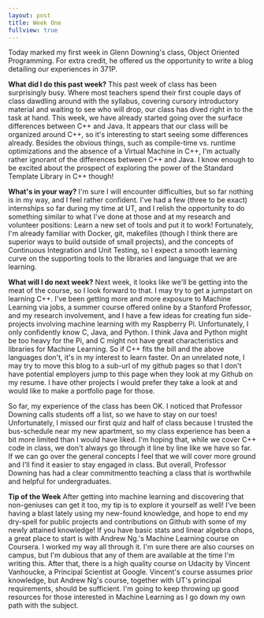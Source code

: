 ```yaml
---
layout: post
title: Week One
fullview: true
---
```

Today marked my first week in Glenn Downing's class, Object Oriented Programming. For extra credit, he offered us the opportunity to write a blog detailing our experiences in 371P. 

**What did I do this past week?**
This past week of class has been surprisingly busy. Where most teachers spend their first couple days of class dawdling around with the syllabus, covering cursory introductory material and waiting to see who will drop, our class has dived right in to the task at hand. This week, we have already started going over the surface differences between C++ and Java. It appears that our class will be organized around C++, so it's interesting to start seeing some differences already. Besides the obvious things, such as compile-time vs. runtime optimizations and the absence of a Virtual Machine in C++, I'm actually rather ignorant of the differences between C++ and Java. I know enough to be excited about the prospect of exploring the power of the Standard Template Library in C++ though!

**What's in your way?**
I'm sure I will encounter difficulties, but so far nothing is in my way, and I feel rather confident. I've had a few (three to be exact) internships so far during my time at UT, and I relish the opportunity to do something similar to what I've done at those and at my research and volunteer positions: Learn a new set of tools and put it to work! Fortunately, I'm already familiar with Docker, git, makefiles (though I think there are superior ways to build outside of small projects), and the concepts of Continuous Integration and Unit Testing, so I expect a smooth learning curve on the supporting tools to the libraries and language that we are learning. 

**What will I do next week?**
Next week, it looks like we'll be getting into the meat of the course, so I look forward to that. I may try to get a jumpstart on learning C++. I've been getting more and more exposure to Machine Learning via jobs, a summer course offered online by a Stanford Professor, and my research involvement, and I have a few ideas for creating fun side-projects involving machine learning with my Raspberry Pi. Unfortunately, I only confidently know C, Java, and Python. I think Java and Python might be too heavy for the Pi, and C might not have great characteristics and libraries for Machine Learning. So if C++ fits the bill and the above languages don't, it's in my interest to learn faster. On an unrelated note, I may try to move this blog to a sub-url of my github pages so that I don't have potential employers jump to this page when they look at my Github on my resume. I have other projects I would prefer they take a look at and would like to make a portfolio page for those.

So far, my experience of the class has been OK. I noticed that Professor Downing calls students off a list, so we have to stay on our toes! Unfortunately, I missed our first quiz and half of class because I trusted the bus-schedule near my new apartment, so my class experience has been a bit more limited than I would have liked. I'm hoping that, while we cover C++ code in class, we don't always go through it line by line like we have so far. If we can go over the general concepts I feel that we will cover more ground and I'll find it easier to stay engaged in class. But overall, Professor Downing has had a clear commitmentto teaching a class that is worthwhile and helpful for undergraduates.

**Tip of the Week**
After getting into machine learning and discovering that non-geniuses can get it too, my tip is to explore it yourself as well! I've been having a blast lately using my new-found knowledge, and hope to end my dry-spell for public projects and contributions on Github with some of my newly attained knowledge! If you have basic stats and linear algebra chops, a great place to start is with Andrew Ng.'s Machine Learning course on Coursera. I worked my way all through it. I'm sure there are also courses on campus, but I'm dubious that any of them are available at the time I'm writing this. After that, there is a high quality course on Udacity by Vincent Vanhoucke, a Principal Scientist at Google. Vincent's course assumes prior knowledge, but Andrew Ng's course, together with UT's principal requirements, should be sufficient. I'm going to keep throwing up good resources for those interested in Machine Learning as I go down my own path with the subject.
